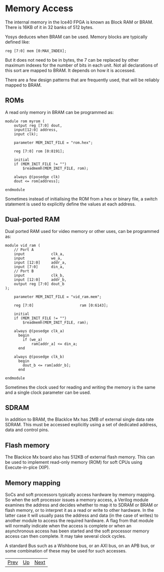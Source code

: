 # Memory Access

The internal memory in the Ice40 FPGA is known as Block RAM or BRAM. There is 16KB of it in 32 banks of 512 bytes.

Yosys deduces when BRAM can be used. Memory blocks are typically defined like:

	reg [7:0] mem [0:MAX_INDEX];

But it does not need to be in bytes, the 7 can be replaced by other maximum indexes for the number of bits in each unit. Not all declarations of this sort are mapped to BRAM. It depends on how it is accessed.

There are a few design patterns that are frequently used, that will be reliably mapped to BRAM.

## ROMs

A read only memory in BRAM can be programmed as:

	module rom myrom (
		output reg [7:0] dout,
		input[12:0] address, 
		input clk);

		parameter MEM_INIT_FILE = "rom.hex";

		reg [7:0] rom [0:8191];

		initial
		if (MEM_INIT_FILE != "")
			$readmemh(MEM_INIT_FILE, rom);

		always @(posedge clk)
		dout <= rom[address];

	endmodule

Sometimes instead of initialising the ROM from a hex or binary file, a switch statement is used to explicitly define the values at each address.

## Dual-ported RAM

Dual ported RAM used for video memory or other uses, can be programmed as:

	module vid_ram (
		// Port A
		input            clk_a,
		input            we_a,
		input [12:0]     addr_a,
		input [7:0]      din_a,
		// Port B
		input            clk_b,
		input [12:0]     addr_b,
		output reg [7:0] dout_b            
	);

		parameter MEM_INIT_FILE = "vid_ram.mem";

		reg [7:0]                     ram [0:6143];

		initial
		if (MEM_INIT_FILE != "")
			$readmemh(MEM_INIT_FILE, ram);

		always @(posedge clk_a)
		  begin
			if (we_a)
				ram[addr_a] <= din_a;
		  end

		always @(posedge clk_b)
		  begin
			dout_b <= ram[addr_b];
		  end

	endmodule

Sometimes the clock used for reading and writing the memory is the same and a single clock parameter can be used.

## SDRAM

In addition to BRAM, the BlackIce Mx has 2MB of external single data rate SDRAM. This must be accessed explicitly using a set of dedicated address, data and control pins.

## Flash memory

The Blackice Mx board also has 512KB of external flash memory. This can be used to implement read-only memory (ROM) for soft CPUs using Execute-in-plce (XIP).

## Memory mapping

SoCs and soft processors typically access hardware by memory mapping. So when the soft processor issues a memory access, a Verilog module examines the address and decides whether to map it to SDRAM or BRAM or flash memory, or to interpret it as a read or write to other hardware. In the latter case it will usually pass the address and data (in the case of writes) to another module to access the required hardware. A flag from that module will normally indicate when the access is complete or when an asynchronous access has been started and the soft processor memory access can then complete. It may take several clock cycles.

A standard Bus such as a Wishbone bus, or an AXI bus, on an APB bus, or some combination of these may be used for such accesses.

|                        |                        |                        |
|------------------------|------------------------|------------------------|
|[Prev](../Directives/Directives.html)|[Up](..) |[Next](../Soft_Processors/Soft_Processors.html)|
